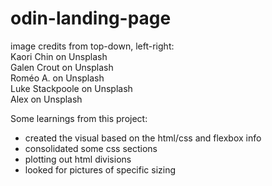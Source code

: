 # odin-landing-page

image credits from top-down, left-right: \
Kaori Chin on Unsplash \
Galen Crout on Unsplash \
Roméo A. on Unsplash \
Luke Stackpoole on Unsplash \
Alex on Unsplash


Some learnings from this project:
- created the visual based on the html/css and flexbox info
- consolidated some css sections
- plotting out html divisions
- looked for pictures of specific sizing
